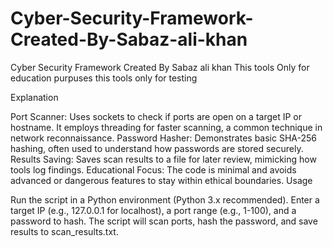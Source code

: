 # Cyber-Security-Framework-Created-By-Sabaz-ali-khan
Cyber Security Framework  Created By Sabaz ali khan This tools Only for education purpuses this tools only for testing 

Explanation

Port Scanner: Uses sockets to check if ports are open on a target IP or hostname. It employs threading for faster scanning, a common technique in network reconnaissance.
Password Hasher: Demonstrates basic SHA-256 hashing, often used to understand how passwords are stored securely.
Results Saving: Saves scan results to a file for later review, mimicking how tools log findings.
Educational Focus: The code is minimal and avoids advanced or dangerous features to stay within ethical boundaries.
Usage

Run the script in a Python environment (Python 3.x recommended).
Enter a target IP (e.g., 127.0.0.1 for localhost), a port range (e.g., 1-100), and a password to hash.
The script will scan ports, hash the password, and save results to scan_results.txt.
